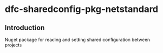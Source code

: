 # dfc-sharedconfig-pkg-netstandard

## Introduction

Nuget package for reading and setting shared configuration between projects
